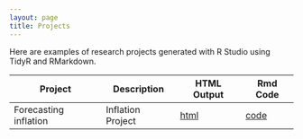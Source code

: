 ```yaml
---
layout: page
title: Projects
---
```


Here are examples of research projects generated with R Studio using TidyR and RMarkdown.

Project | Description | HTML Output | Rmd Code
--- | --- | --- | ---
Forecasting inflation | Inflation Project | [html](https://juliapratt.github.io/Upload_inflation/) | [code](https://github.com/juliapratt/Upload_inflation)

